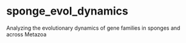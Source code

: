 # sponge_evol_dynamics
Analyzing the evolutionary dynamics of gene families in sponges and across Metazoa
